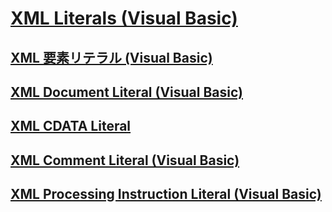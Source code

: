 # [XML Literals (Visual Basic)](index.md)
## [XML 要素リテラル (Visual Basic)](xml-element-literal.md)
## [XML Document Literal (Visual Basic)](xml-document-literal.md)
## [XML CDATA Literal](TocOutOfQuery)
## [XML Comment Literal (Visual Basic)](xml-comment-literal.md)
## [XML Processing Instruction Literal (Visual Basic)](xml-processing-instruction-literal.md)
